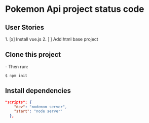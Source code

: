 <h1>Pokemon Api project status code</h1>

<h2> User Stories</h2>
1. [x] Install vue.js
2. [ ] Add html base project

<h2> Clone this project </h2>
- Then run:
  
```shell
$ npm init
```

<h2> Install dependencies </h2>

```package.json
"scripts": {
    "dev": "nodemon server",
    "start": "node server"
  },
```
